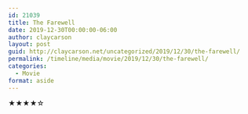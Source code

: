 ```yaml
---
id: 21039
title: The Farewell
date: 2019-12-30T00:00:00-06:00
author: claycarson
layout: post
guid: http://claycarson.net/uncategorized/2019/12/30/the-farewell/
permalink: /timeline/media/movie/2019/12/30/the-farewell/
categories:
  - Movie
format: aside
---
```

<div class="media-details"></div>

<div class="media-creator"></div>

<div class="media-rating">★★★★☆</div>